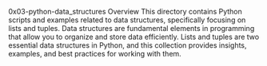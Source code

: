 0x03-python-data_structures
Overview
This directory contains Python scripts and examples related to data structures, specifically focusing on lists and tuples. Data structures are fundamental elements in programming that allow you to organize and store data efficiently. Lists and tuples are two essential data structures in Python, and this collection provides insights, examples, and best practices for working with them.
